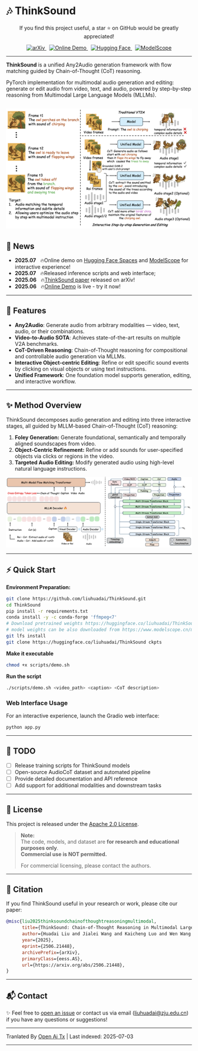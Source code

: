 # 🎶 ThinkSound

<p align="center">
  If you find this project useful, a star ⭐ on GitHub would be greatly appreciated!
</p>

<p align="center">
  <a href="https://arxiv.org/pdf/2506.21448">
    <img src="https://img.shields.io/badge/arXiv-2506.21448-b31b1b.svg" alt="arXiv"/>
  </a>
  &nbsp;
  <a href="https://thinksound-project.github.io/">
    <img src="https://img.shields.io/badge/Online%20Demo-🌐-blue" alt="Online Demo"/>
  </a>
  &nbsp;
  <a href="https://huggingface.co/spaces/FunAudioLLM/ThinkSound">
    <img src="https://img.shields.io/badge/HuggingFace-Spaces-orange?logo=huggingface" alt="Hugging Face"/>
  </a>
  &nbsp;
  <a href="https://modelscope.cn/studios/iic/ThinkSound">
    <img src="https://img.shields.io/badge/ModelScope-在线体验-green" alt="ModelScope"/>
  </a>
</p>

---

**ThinkSound** is a unified Any2Audio generation framework with flow matching guided by Chain-of-Thought (CoT) reasoning.

PyTorch implementation for multimodal audio generation and editing: generate or edit audio from video, text, and audio, powered by step-by-step reasoning from Multimodal Large Language Models (MLLMs).

![Teaser](https://raw.githubusercontent.com/FunAudioLLM/ThinkSound/master/assets/figs/fig1_teaser.png)
---

## 📰 News
- **2025.07** &nbsp; 🔥Online demo on [Hugging Face Spaces](https://huggingface.co/spaces/FunAudioLLM/ThinkSound) and [ModelScope](https://modelscope.cn/studios/iic/ThinkSound) for interactive experience!
- **2025.07** &nbsp; 🔥Released inference scripts and web interface; 
- **2025.06** &nbsp; 🔥[ThinkSound paper](https://arxiv.org/pdf/2506.21448) released on arXiv!
- **2025.06** &nbsp; 🔥[Online Demo](http://thinksound-project.github.io/) is live - try it now!

---

## 🚀 Features

- **Any2Audio**: Generate audio from arbitrary modalities — video, text, audio, or their combinations.
- **Video-to-Audio SOTA**: Achieves state-of-the-art results on multiple V2A benchmarks.
- **CoT-Driven Reasoning**: Chain-of-Thought reasoning for compositional and controllable audio generation via MLLMs.
- **Interactive Object-centric Editing**: Refine or edit specific sound events by clicking on visual objects or using text instructions.
- **Unified Framework**: One foundation model supports generation, editing, and interactive workflow.

---

## ✨ Method Overview

ThinkSound decomposes audio generation and editing into three interactive stages, all guided by MLLM-based Chain-of-Thought (CoT) reasoning:

1. **Foley Generation:** Generate foundational, semantically and temporally aligned soundscapes from video.
2. **Object-Centric Refinement:** Refine or add sounds for user-specified objects via clicks or regions in the video.
3. **Targeted Audio Editing:** Modify generated audio using high-level natural language instructions.

![ThinkSound Overview](https://raw.githubusercontent.com/FunAudioLLM/ThinkSound/master/assets/figs/fig3_model.png)
<!-- A large-scale CoT-annotated dataset (**AudioCoT**) is used to train both the reasoning module and the unified audio foundation model.
![AudioCoT Pipeline](https://raw.githubusercontent.com/FunAudioLLM/ThinkSound/master/assets/figs/fig2_dataset.png) -->

---

## ⚡ Quick Start

**Environment Preparation:**
```bash
git clone https://github.com/liuhuadai/ThinkSound.git
cd ThinkSound
pip install -r requirements.txt
conda install -y -c conda-forge 'ffmpeg<7'
# Download pretrained weights https://huggingface.co/liuhuadai/ThinkSound to Directory ckpts/
# model weights can be also downloaded from https://www.modelscope.cn/models/iic/ThinkSound
git lfs install
git clone https://huggingface.co/liuhuadai/ThinkSound ckpts
```

**Make it executable**
```bash
chmod +x scripts/demo.sh
```

**Run the script**
```bash
./scripts/demo.sh <video_path> <caption> <CoT description>
```


### Web Interface Usage

For an interactive experience, launch the Gradio web interface:

```bash
python app.py
```

---
## 📝 TODO

- ☐ Release training scripts for ThinkSound models
- ☐ Open-source AudioCoT dataset and automated pipeline
- ☐ Provide detailed documentation and API reference
- ☐ Add support for additional modalities and downstream tasks

---

## 📄 License

This project is released under the [Apache 2.0 License](LICENSE).

> **Note:**  
> The code, models, and dataset are **for research and educational purposes only**.  
> **Commercial use is NOT permitted.**
>
> For commercial licensing, please contact the authors.

---

## 📖 Citation

If you find ThinkSound useful in your research or work, please cite our paper:

```bibtex
@misc{liu2025thinksoundchainofthoughtreasoningmultimodal,
      title={ThinkSound: Chain-of-Thought Reasoning in Multimodal Large Language Models for Audio Generation and Editing}, 
      author={Huadai Liu and Jialei Wang and Kaicheng Luo and Wen Wang and Qian Chen and Zhou Zhao and Wei Xue},
      year={2025},
      eprint={2506.21448},
      archivePrefix={arXiv},
      primaryClass={eess.AS},
      url={https://arxiv.org/abs/2506.21448}, 
}
```

---

## 📬 Contact

✨ Feel free to [open an issue](https://github.com/liuhuadai/ThinkSound/issues) or contact us via email ([liuhuadai@zju.edu.cn](https://raw.githubusercontent.com/FunAudioLLM/ThinkSound/master/mailto:liuhuadai@zju.edu.cn)) if you have any questions or suggestions!


---


Tranlated By [Open Ai Tx](https://github.com/OpenAiTx/OpenAiTx) | Last indexed: 2025-07-03


---